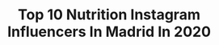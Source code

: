 ---
title: Top 10 Nutrition Instagram Influencers In Madrid In 2020
description: >-
  Find top nutrition Instagram influencers in Madrid in 2020. Most popular hashtags: #fit #training #yomequedoencasa #healthy.
platform: Instagram
profiles:
  - username: "nuriagaro"
    fullname: >-
      Nuria Garrido | Nuriagaro
    location: "Spain"
    followers: 20287
    engagement: 310
    commentsToLikes: 0.341904
    avatar: "https://scontent-lhr8-1.cdninstagram.com/v/t51.2885-19/s320x320/60250473_399195127337430_4663144390967951360_n.jpg?_nc_ht=scontent-lhr8-1.cdninstagram.com&_nc_ohc=2kDiiiHy9IsAX8ySvhT&oh=30320bff55773e476a9293e4e5656aa8&oe=5EB9E92A"
    verified: false
    hashtags: "#foodblogger, #healthyfoodshare, #nottoosweet, #ketotorrijas"
  - username: "artfox_official"
    fullname: >-
      Art Fox
    location: "Spain"
    followers: 46937
    engagement: 560
    commentsToLikes: 0.115519
    avatar: "https://scontent-ams4-1.cdninstagram.com/v/t51.2885-19/s320x320/69292656_2440492372707780_8203127994781270016_n.jpg?_nc_ht=scontent-ams4-1.cdninstagram.com&_nc_ohc=o1P_pbxuQxgAX_4jMa5&oh=9bb4a2b042439c48507cc182ce6581a6&oe=5EBB12AA"
    verified: false
    hashtags: "#traveller, #travellers, #workout, #gymmotivation"
  - username: "sheyarcoiris"
    fullname: >-
      Sheyla Gutiérrez Ruiz
    location: "Spain"
    followers: 7587
    engagement: 1073
    commentsToLikes: 0.016484
    avatar: "https://scontent-lhr8-1.cdninstagram.com/v/t51.2885-19/s320x320/87595132_506066433427913_7263546122881204224_n.jpg?_nc_ht=scontent-lhr8-1.cdninstagram.com&_nc_ohc=EO93WpVzGvUAX9RVCRr&oh=e55f079e3bb5f5597a70a881c7a7a336&oe=5EB93586"
    verified: false
    hashtags: "#ole, #equipo, #blackandwhitephotography, #forest"
  - username: "timonedatv"
    fullname: >-
      𝘼𝙡𝙚𝙟𝙖𝙣𝙙𝙧𝙤 𝙏𝙞𝙢𝙤𝙣𝙚𝙙𝙖 ⚡️⚡️
    location: "Spain"
    followers: 67935
    engagement: 272
    commentsToLikes: 0.025284
    avatar: "https://scontent-lhr8-1.cdninstagram.com/v/t51.2885-19/s320x320/70998727_511583652796971_378827059083870208_n.jpg?_nc_ht=scontent-lhr8-1.cdninstagram.com&_nc_ohc=CsSDxUCd2hAAX_IfgQw&oh=b87904ec577881ce92d49be6b864b066&oe=5EB91AAC"
    verified: false
    hashtags: "#reflexiones, #tips, #pushup, #motivacion"
  - username: "juanmariajimenez"
    fullname: >-
      Juan Maria Jimenez Llorens
    location: "Spain"
    followers: 18383
    engagement: 478
    commentsToLikes: 0.018929
    avatar: "https://scontent-ams4-1.cdninstagram.com/v/t51.2885-19/70263576_908736562843002_4249643854745042944_n.jpg?_nc_ht=scontent-ams4-1.cdninstagram.com&_nc_ohc=dHKOXhehwyAAX_86iB7&oh=0d9b268097c2f29d3d2a32d8ddba9bfa&oe=5EB2091D"
    verified: false
    hashtags: "#ciclisme, #velo, #trailrun, #everesting"
  - username: "blancanutri"
    fullname: >-
      B L A N C A nutricionista👩🏽‍⚕️
    location: "Spain"
    followers: 218880
    engagement: 353
    commentsToLikes: 0.064275
    avatar: "https://scontent-ams4-1.cdninstagram.com/v/t51.2885-19/s320x320/69223985_694805941033509_5941429247846383616_n.jpg?_nc_ht=scontent-ams4-1.cdninstagram.com&_nc_ohc=GL8_8MxLXWMAX8noPwL&oh=bc2cef5ce314c98889e26d19226b3f83&oe=5EB69BFF"
    verified: true
    hashtags: "#recetassaludables, #dieta, #ensalada, #merienda"
  - username: "albafityoga"
    fullname: >-
      Alba Safe
    location: "Spain"
    followers: 7154
    engagement: 774
    commentsToLikes: 0.149890
    avatar: "https://scontent-lhr8-1.cdninstagram.com/v/t51.2885-19/s320x320/82157921_834804330305878_1991661869428899840_n.jpg?_nc_ht=scontent-lhr8-1.cdninstagram.com&_nc_ohc=fv-9K5bIKH4AX-ZzQGm&oh=8421769df188ef873f680808cf0ce160&oe=5EBBFFD5"
    verified: false
    hashtags: "#anaga, #chocolatefriday, #ametllademar, #caturanga"
  - username: "isabellejunot"
    fullname: >-
      ιѕαbelle Jυиσɬ ☺︎
    location: "Spain"
    followers: 10510
    engagement: 496
    commentsToLikes: 0.064383
    avatar: "https://scontent-lhr8-1.cdninstagram.com/v/t51.2885-19/s320x320/26180199_430841290665954_8822103000555192320_n.jpg?_nc_ht=scontent-lhr8-1.cdninstagram.com&_nc_ohc=xtzxhPvbg1sAX_USh_j&oh=53f5f371a9cb0b32edc49f1e7e3bffda&oe=5EBD5527"
    verified: false
    hashtags: "#tachabeauty, #ellodge, #pickle, #cosmicus"
  - username: "simona_soo"
    fullname: >-
      🌸 S I M O N A 🌸
    location: "Spain"
    followers: 21857
    engagement: 714
    commentsToLikes: 0.010732
    avatar: "https://scontent-ams4-1.cdninstagram.com/v/t51.2885-19/s320x320/70118544_636395703551978_6944023899206057984_n.jpg?_nc_ht=scontent-ams4-1.cdninstagram.com&_nc_ohc=4nMLU_Z_AEcAX-TJQud&oh=075d81cb6ad9fb1cb025953c386000cf&oe=5EB8BB85"
    verified: false
    hashtags: ""
  - username: "vanrvel"
    fullname: >-
      Vanessa Veloso | 🗺️
    location: "Spain"
    followers: 5017
    engagement: 1784
    commentsToLikes: 0.266693
    avatar: "https://scontent-lhr8-1.cdninstagram.com/v/t51.2885-19/s320x320/91292525_2795631190563188_5000980831934611456_n.jpg?_nc_ht=scontent-lhr8-1.cdninstagram.com&_nc_ohc=fEZn82mUE2MAX9weez-&oh=8b303640e23008a0499236310077cdc9&oe=5EBA6E2C"
    verified: false
    hashtags: "#dontloosehope, #fuentesdelalgar, #guimaraes, #london"
---
